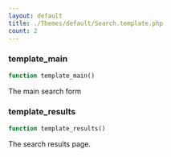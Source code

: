 ```yaml
---
layout: default
title: ./Themes/default/Search.template.php
count: 2
---
```


### template_main

```php
function template_main()
```
The main search form



### template_results

```php
function template_results()
```
The search results page.



